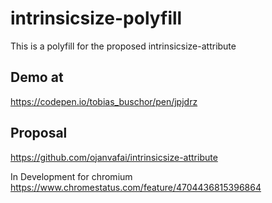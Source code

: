 # intrinsicsize-polyfill
This is a polyfill for the proposed intrinsicsize-attribute

## Demo at
https://codepen.io/tobias_buschor/pen/jpjdrz

## Proposal
https://github.com/ojanvafai/intrinsicsize-attribute  

In Development for chromium
https://www.chromestatus.com/feature/4704436815396864
